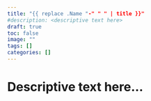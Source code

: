 ```yaml
---
title: "{{ replace .Name "-" " " | title }}"
#description: <descriptive text here>
draft: true
toc: false
image: ""
tags: []
categories: []
---
```


# Descriptive text here...
<!--more-->
